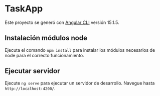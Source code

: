 # TaskApp

Este proyecto se generó con [Angular CLI](https://github.com/angular/angular-cli) versión 15.1.5.

## Instalación módulos node

Ejecuta el comando `npm install` para instalar los módulos necesarios de node para el correcto funcionamiento.

## Ejecutar servidor

Ejecute `ng serve` para ejecutar un servidor de desarrollo. Navegue hasta `http://localhost:4200/`. 

